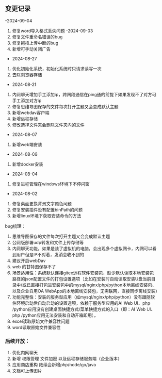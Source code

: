## 变更记录
-2024-09-04
1. 修复word导入格式丢失问题
-2024-09-03
1. 修复文件重命名错误的bug
2. 修复拖拽上传中断的bug
3. 新增可手动关闭广告
- 2024-08-27
1. 优化初始化系统，初始化系统时只请求读写一次
2. 去除浏览器存储
- 2024-08-21
1. 内网聊天增加手工添加ip，跨网段通信在ping通的前提下如果发现不了对方可手工添加对方ip
2. 修复思维导图保存的文件每次打开主题又会变成默认主题
3. 新增webdav客户端
4. 新增远程存储
5. 修改选择文件夹会删除文件夹内的文件

- 2024-08-07
1. 新增web端安装
- 2024-08-06
1. 新增docker安装
- 2024-08-04
1. 修复进程管理在windows环境下不停闪窗
- 2024-08-02 
1. 修复桌面更换背景文字颜色问题
2. 修复安装插件没有配置binPath的问题
3. 新增linux环境下获取安装命令的方法

bug梳理：
1. 思维导图保存的文件每次打开主题又会变成默认主题
2. 公网版部署udp转发和文件上传存储等
3. 内网聊天功能，如果是装了虚拟机的电脑，会出现多个虚拟网卡，内网可以看到用户但是IP不对着，发消息收不到的
4. 建议开启webDav
5. web 的甘特图保存不了
6. 场景适用性：系统默认连接gitee远程软件安装包，缺少默认读取本地安装包路径的json配置文件的打包设置选项（比如在安装时自动读取安装U盘当前目录中/或已直接打包进安装包中的mysql/nginx/php/python本地离线安装包、以及企业自用OA WebApp的本地离线安装包，无需联网，直接同步离线安装）
7. 功能完整性：安装的服务型应用（如mysql/nginx/php/python）没有跟随软件环境启动后自动启动的设置选项，依赖于服务型应用的AI Web UI、php /python应用没有创建桌面快捷方式/菜单快捷方式的入口（即：AI Web UI、php /python应用无法安装和自动开箱即用）。
8. excel读取原始文件兼容性问题
9. word读取原始文件兼容性

### 后续开放：
1. 优化内网聊天
2. 新增 权限管理 文件加密 以及远程存储服务端（企业版本）
3. 应用商店重构 陆续会新增php/node/go/java
4. 文档可上传图片
